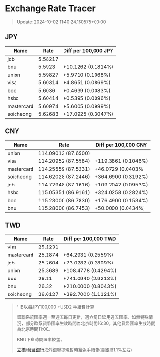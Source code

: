 # Exchange Rate Tracer

> Update: 2024-10-02 11:40:24.160575+00:00

## JPY

| Name       |    Rate | Diff per 100,000 JPY   |
|------------|---------|------------------------|
| jcb        | 5.58217 |                        |
| bnu        | 5.5923  | +10.1262 (0.1814%)     |
| union      | 5.59827 | +5.9710 (0.1068%)      |
| visa       | 5.60314 | +4.8651 (0.0869%)      |
| boc        | 5.6036  | +0.4639 (0.0083%)      |
| hsbc       | 5.60414 | +0.5395 (0.0096%)      |
| mastercard | 5.60974 | +5.6005 (0.0999%)      |
| soicheong  | 5.62683 | +17.0925 (0.3047%)     |

## CNY

| Name       | Rate                | Diff per 100,000 CNY   |
|------------|---------------------|------------------------|
| union      | 114.09013	(87.6500) |                        |
| visa       | 114.20952	(87.5584) | +119.3861 (0.1046%)    |
| mastercard | 114.25559	(87.5231) | +46.0729 (0.0403%)     |
| soicheong  | 114.62028	(87.2446) | +364.6900 (0.3192%)    |
| jcb        | 114.72948	(87.1616) | +109.2042 (0.0953%)    |
| hsbc       | 115.05351	(86.9161) | +324.0258 (0.2824%)    |
| boc        | 115.23000	(86.7830) | +176.4900 (0.1534%)    |
| bnu        | 115.28000	(86.7453) | +50.0000 (0.0434%)     |

## TWD

| Name       |    Rate | Diff per 100,000 TWD   |
|------------|---------|------------------------|
| visa       | 25.1231 |                        |
| mastercard | 25.1874 | +64.2931 (0.2559%)     |
| jcb        | 25.2604 | +73.0282 (0.2899%)     |
| union      | 25.3689 | +108.4778 (0.4294%)    |
| boc        | 26.11   | +741.0940 (2.9213%)    |
| bnu        | 26.32   | +210.0000 (0.8043%)    |
| soicheong  | 26.6127 | +292.7000 (1.1121%)    |


> ¹ IB以每JPY100,000 +USD2 手續費計算
>
> 銀聯系統匯率週一至週五每日更新，週六周日延用週五匯率。如無特殊情況，部分歐系貨幣匯率生效時間為北京時間16:30，其他貨幣匯率生效時間為北京時間11:00。
>
> BNU下班時間匯率較差。
>
> [立橋](https://www.wlbank.com.mo/uploads/ueditor/file/20181211/1544536513900230.pdf)/[發展銀行](https://www.mdb.com.mo/Service_Charges_20230728.pdf)海外銀聯提現暫時豁免手續費(貴銀聯1.1%左右)

